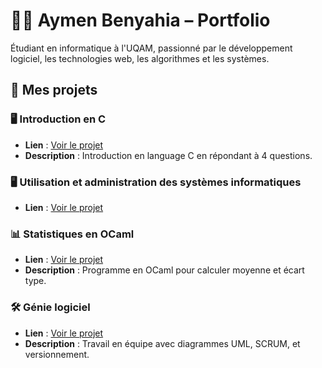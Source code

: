 # 👨‍💻 Aymen Benyahia – Portfolio

Étudiant en informatique à l'UQAM, passionné par le développement logiciel, les technologies web, les algorithmes et les systèmes.

## 🔗 Mes projets

### 🖥️ Introduction en C 
- **Lien** : [Voir le projet](https://github.com/AymenB001/intro-en-C)
- **Description** : Introduction en language C en répondant à 4 questions.

### 🖥️ Utilisation et administration des systèmes informatiques
-  **Lien** : [Voir le projet](https://github.com/AymenB001/Utilisation-et-administration-des-syst-mes-informatiques)

### 📊 Statistiques en OCaml
- **Lien** : [Voir le projet](https://github.com/tonpseudo/tp-statistiques)
- **Description** : Programme en OCaml pour calculer moyenne et écart type.

### 🛠 Génie logiciel
- **Lien** : [Voir le projet](https://github.com/tonpseudo/tp-genie-logiciel)
- **Description** : Travail en équipe avec diagrammes UML, SCRUM, et versionnement.

